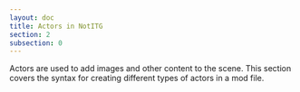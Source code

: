 ```yaml
---
layout: doc
title: Actors in NotITG
section: 2
subsection: 0
---
```

Actors are used to add images and other content to the scene. This section covers the syntax for creating different types of actors in a mod file.
